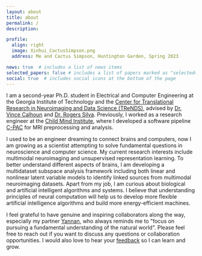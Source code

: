 ```yaml
---
layout: about
title: about
permalink: /
description:

profile:
  align: right
  image: Xinhui_CactusSimpson.png
  address: Me and Cactus Simpson, Huntington Garden, Spring 2023

news: true  # includes a list of news items
selected_papers: false # includes a list of papers marked as "selected={true}"
social: true  # includes social icons at the bottom of the page
---
```


I am a second-year Ph.D. student in Electrical and Computer Engineering at the Georgia Institute of Technology and the [Center for Translational Research in Neuroimaging and Data Science (TReNDS)](https://trendscenter.org/), advised by [Dr. Vince Calhoun](https://scholar.google.com/citations?user=WNOoGKIAAAAJ&hl=en) and [Dr. Rogers Silva](https://scholar.google.com/citations?user=cMtwwG8AAAAJ&hl=en). Previously, I worked as a research engineer at the [Child Mind Institute](https://childmind.org/), where I developed a software pipeline [C-PAC](https://fcp-indi.github.io/) for MRI preprocessing and analysis.

I used to be an engineer dreaming to connect brains and computers, now I am growing as a scientist attempting to solve fundamental questions in neuroscience and computer science. My current research interests include multimodal neuroimaging and unsupervised representation learning. To better understand different aspects of brains, I am developing a multidataset subspace analysis framework including both linear and nonlinear latent variable models to identify linked sources from multimodal neuroimaging datasets. Apart from my job, I am curious about biological and artificial intelligent algorithms and systems. I believe that understanding principles of neural computation will help us to develop more flexible artificial intelligence algorithms and build more energy-efficient machines.

I feel grateful to have genuine and inspiring collaborators along the way, especially my partner [Yannan](https://yannan-chen.github.io/index.html), who always reminds me to "focus on pursuing a fundamental understanding of the natural world". Please feel free to reach out if you want to discuss any questions or collaboration opportunities. I would also love to hear your [feedback](https://forms.gle/rbkPYpf9LxscFWhc7) so I can learn and grow.
